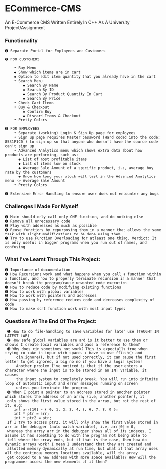 # ECommerce-CMS #
An E-Commerce CMS Written Entirely In C++ As A University Project/Assignment

### Functionality ### 
```
➊ Separate Portal for Employees and Customers

➋ FOR CUSTOMERS

	• Buy Menu
    ◆ Show which items are in cart
    ◆ Option to edit item quantity that you already have in the cart
	• Search Menu
		◆ Search By Name
		◆ Search By ID
		◆ Search By Product Quantity In Cart
		◆ Search By Price
	• Check Cart Items
	• Buy & Checkout
		◆ Confirm Buy
		◆ Discard Items & Checkout
	• Pretty Colors
 
➌ FOR EMPLOYEES
	• Separate (working) Login & Sign Up page for employees
	• Sign up page requires Master password (Hard coded into the code: 8531F1C0 ) to sign up so that anyone who doesn't have the source code can't sign up
	• Advanced Analytics menu which shows extra data about how products are performing, such as:
	  ◆ List of most profitable items
	  ◆ List of items low on stock
	  ◆ Average Sale Amount of a specific product, i.e, average buy rate by the customers 
	  ◆ Know how long your stock will last in the Advanced Analytics menu -> Average Sale Amount
	• Pretty Colors

➍ Extensive Error Handling to ensure user does not encounter any bugs
```
### Challenges I Made For Myself ###
	➊ Main should only call only ONE function, and do nothing else
	➋ Remove all unnecessary code 
	➌ Play with addresses as much as possible
	➍ Reuse functions by repurposing them in a manner that allows the same task with slight modifications to be done using them
	➎ Try to use Function Overloading for atleast one thing. Verdict: It is only useful in bigger programs when you run out of names, and confusing 

### What I've Learnt Through This Project: ###
	➊ Importance of documentation
	➋ How Recursions work and what happens when you call a function within a function, and how to properly terminate recursion in a manner that doesn't break the program/cause unwanted code execution
	➌ How to reduce code by modifying existing functions
	➍ How to work with global variables
	➎ How to work with pointers and addresses
	➏ How passing by reference reduces code and decreases complexity of code
	➐ How to make sort function work with most input types

### Questions At The End Of The Project: ###
	 ➊ How to do file-handling to save variables for later use (TAUGHT IN LATEST LAB)
	 ➋ How safe global variables are and is it better to use them or should I create local variables and pass a reference to them?
	 ➌ Why does cin sometimes not work? This is expecially true when trying to take in input with space. I have to use fflush() and
		 cin.ignore(), but if not used correctly, it can cause the first letter to get ignored, a big no no if you have a login system!
		 Another problem I've noticed is that if the user enters a character where the input is to be stored in an INT variable, it causes
		 the input system to completely break. You will run into infinite loop of automatic input and error messages running on screen
		 unless you terminate the program.
	 ➍ When I point a pointer to an address stored in another pointer which stores the address of an array (i.e, another pointer), it 
	 only shows the first value stored in the array, but not the rest of it. e.g:
	 	int arr[10] = { 0, 1, 2, 3, 4, 5, 6, 7, 8, 9 };
	 	int * ptr = arr;
	 	int * ptr2 = ptr;
	 If I try to access ptr2, it will only show the first value stored in arr in the debugger (auto watch variable), i.e, arr[0] = 0,
	 whereas the array arr in the debugger shows all of its indexes. I assume it has something to do with the program not being able to
	 tell where the array ends, but if that is the case, then how do dynamic arrays work? I mean I understand that they are created and
	 allotted memory dynamically at run time, but what if that array uses all the continous memory locations available, will the array
	 get copied to a new address with more space available? How will the programmer access the new elements of it then?
